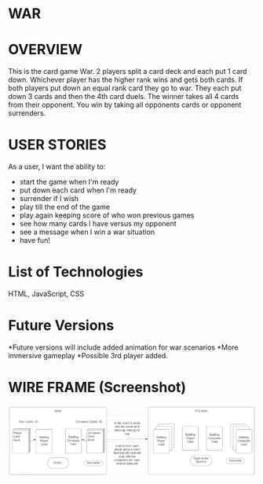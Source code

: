 
# **WAR**

# **OVERVIEW**
This is the card game War. 2 players split a card deck and each put 1 card down. Whichever player has the higher rank wins and gets both cards. If both players put down an equal rank card they go to war. They each put down 3 cards and then the 4th card duels. The winner takes all 4 cards from their opponent. You win by taking all opponents cards or opponent surrenders. 

# **USER STORIES**
As a user, I want the ability to:
* start the game when I'm ready
* put down each card when I'm ready
* surrender if I wish
* play till the end of the game
* play again keeping score of who won previous games
* see how many cards I have versus my opponent
* see a message when I win a war situation 
* have fun!

# **List of Technologies** 
HTML, JavaScript, CSS

# **Future Versions**
*Future versions will include added animation for war scenarios 
*More immersive gameplay 
*Possible 3rd player added. 

# WIRE FRAME (Screenshot)
![Alt text](<Screenshot (1)-1.png>)

